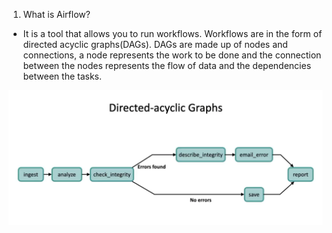 1. What is Airflow?
- It is a tool that allows you to run workflows. Workflows are in the form of directed acyclic graphs(DAGs). DAGs are made up of nodes and connections, a node represents the work to be done and the connection between the nodes represents the flow of data and the dependencies between the tasks.

!['DAG image'](https://github.com/ajitjadhav10/My-Learnings/blob/85cbefb7977428c08ece3d5525beca6b53b88f1f/Airflow_Notes/Screenshot%202024-03-03%20at%2012.30.10%20AM.png)
